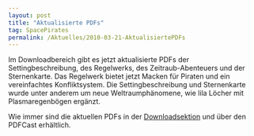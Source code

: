 ```yaml
---
layout: post
title: "Aktualisierte PDFs"
tag: SpacePirates
permalink: /Aktuelles/2010-03-21-AktualisiertePDFs
---
```


Im Downloadbereich gibt es jetzt aktualisierte PDFs der Settingbeschreibung, des Regelwerks, des Zeitraub-Abenteuers und der Sternenkarte. Das Regelwerk bietet jetzt Macken für Piraten und ein vereinfachtes Konfliktsystem. Die Settingbeschreibung und Sternenkarte wurde unter anderem um neue Weltraumphänomene, wie lila Löcher mit Plasmaregenbögen ergänzt.

Wie immer sind die aktuellen PDFs in der [Downloadsektion](https://spacepirates.jcgames.de/Publikationen/) und über den PDFCast erhältlich.
